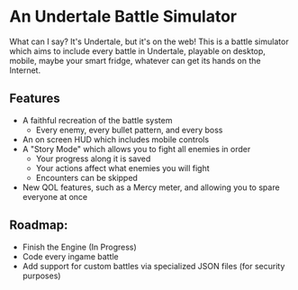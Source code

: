 # An Undertale Battle Simulator

What can I say? It's Undertale, but it's on the web! This is a battle simulator which aims to include every battle in Undertale, playable on desktop, mobile, maybe your smart fridge, whatever can get its hands on the Internet.

## Features
* A faithful recreation of the battle system
  * Every enemy, every bullet pattern, and every boss
* An on screen HUD which includes mobile controls
* A "Story Mode" which allows you to fight all enemies in order
  * Your progress along it is saved
  * Your actions affect what enemies you will fight
  * Encounters can be skipped
* New QOL features, such as a Mercy meter, and allowing you to spare everyone at once

## Roadmap:
* Finish the Engine (In Progress)
* Code every ingame battle
* Add support for custom battles via specialized JSON files (for security purposes)
